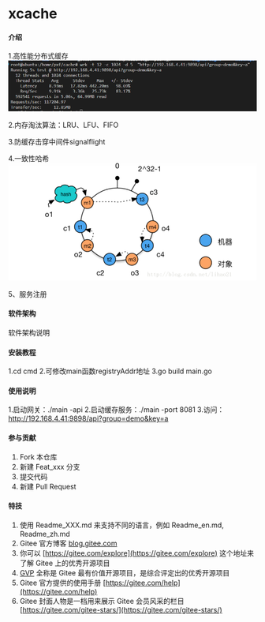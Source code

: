 # xcache

#### 介绍
1.高性能分布式缓存
![输入图片说明](cache/image.png)

2.内存淘汰算法：LRU、LFU、FIFO

3.防缓存击穿中间件signalflight

4.一致性哈希
![输入图片说明](image.png)

5、服务注册
#### 软件架构
软件架构说明


#### 安装教程
1.cd cmd
2.可修改main函数registryAddr地址
3.go build main.go

#### 使用说明
1.启动网关：./main -api
2.启动缓存服务：./main -port 8081
3.访问：http://192.168.4.41:9898/api?group=demo&key=a

#### 参与贡献

1.  Fork 本仓库
2.  新建 Feat_xxx 分支
3.  提交代码
4.  新建 Pull Request


#### 特技

1.  使用 Readme\_XXX.md 来支持不同的语言，例如 Readme\_en.md, Readme\_zh.md
2.  Gitee 官方博客 [blog.gitee.com](https://blog.gitee.com)
3.  你可以 [https://gitee.com/explore](https://gitee.com/explore) 这个地址来了解 Gitee 上的优秀开源项目
4.  [GVP](https://gitee.com/gvp) 全称是 Gitee 最有价值开源项目，是综合评定出的优秀开源项目
5.  Gitee 官方提供的使用手册 [https://gitee.com/help](https://gitee.com/help)
6.  Gitee 封面人物是一档用来展示 Gitee 会员风采的栏目 [https://gitee.com/gitee-stars/](https://gitee.com/gitee-stars/)
